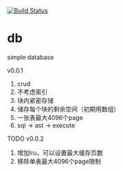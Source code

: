 [![Build Status](https://travis-ci.com/zhanghaomin/db.svg?branch=master)](https://travis-ci.com/zhanghaomin/db)
# db
simple database 

v0.0.1
1. crud
2. 不考虑索引 
3. 块内紧密存储
4. 储存每个块的剩余空间（初期用数组）
5. 一张表最大4096个page
6. sql -> ast -> execute

TODO v0.0.2
1. 增加lru，可以设置最大缓存页数
2. 移除单表最大4096个page限制